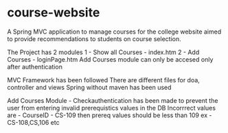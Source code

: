 # course-website

A Spring MVC application to manage courses for the college website aimed to provide recommendations to students on course selection.

The Project has 2 modules 1 - Show all Courses - index.htm 2 - Add Courses - loginPage.htm Add Courses module can only be accesed only after authentication

MVC Framework has been followed 
There are different files for doa, controller and views Spring without maven has been used

Add Courses Module - Checkauthentication has been made to prevent the user from entering invalid prerequistics values in the DB Incorrrect values are - CourseID - CS-109 then prereq values should be less than 109 ex - CS-108,CS,106 etc
